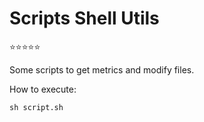 # Scripts Shell Utils

:star::star::star::star::star:

Some scripts to get metrics and modify files.

How to execute:
```
sh script.sh
```

